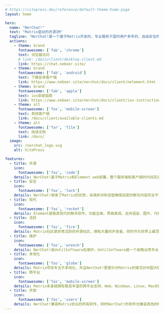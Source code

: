 ```yaml
---
# https://vitepress.dev/reference/default-theme-home-page
layout: home

hero:
  name: "NerChat!"
  text: "Matrix驱动的开源IM"
  tagline: "NerChat!是一个基于Matrix开发的、专业服务于国内用户多年的、自由安全的即时通信平台。"
  actions:
    - theme: brand
      fontawesome: ['fab', 'chrome']
      text: 浏览器访问
      # link: /docs/client/desktop-client.md
      link: https://chat.neboer.site/
    - theme: brand
      fontawesome: ['fab', 'android']
      text: 下载安卓客户端
      link: https://www.neboer.site/nerchat/docs/client/nelement.html
    - theme: brand
      fontawesome: ['fab', 'apple']
      text: ios安装指南
      link: https://www.neboer.site/nerchat/docs/client/ios-instructions.html
    - theme: alt
      fontawesome: ['fas', 'mobile-screen']
      text: 其他客户端
      link: /docs/client/available-clients.md
    - theme: alt
      fontawesome: ['far', 'file']
      text: 阅读文档
      link: /docs/
  image:
    src: /nerchat_logo.svg
    alt: VitePress

features:
  - title: 开源
    icon: 
      fontawesome: ['fas', 'code']
    details: NerChat!基于Matrix和Element web部署，整个服务端和客户端的代码完全开源
  - title: 安全
    icon:
      fontawesome: ['fas', 'lock']
    details: NerChat!继承了Matrix的优势，采用非对称加密确保加密的聊天内容完全不会被除聊天的参与者以外的人获得
  - title: 现代
    icon: 
      fontawesome: ['fas', 'rocket']
    details: Element是极其现代的聊天软件，功能全面，界面美观，支持语音、图片、代码、数学、markdown、文件等多种消息和视频会议
  - title: 活跃
    icon: 
      fontawesome: ['fas', 'fire']
    details: Matrix社区是非常活跃的开源社区，拥有大量的开发者，同时作为世界上最顶尖的开放安全聊天系统开发团队，开发速度很快
  - title: 维护
    icon: 
      fontawesome: ['fas', 'wrench']
    details: NerChat!由UntilSoftware在维护。UntilSoftware是一个由敬业而专业的开源开发者组成的的开源组织，确保解决所有技术问题
  - title: 本地化
    icon: 
      fontawesome: ['fas', 'globe']
    details: Matrix项目专注于本地化，并且NerChat!更是针对Matrix的情况对中国大陆地区的访问做了优化，可以流畅访问
  - title: 跨平台
    icon: 
      fontawesome: ['fas', 'mobile-screen']
    details: Matrix本身就拥有极其丰富的跨平台支持，Web、Windows、Linux、MacOS、Android、ios等多端畅聊
  - title: 开放
    icon: 
      fontawesome: ['fas', 'users']
    details: NerChat!兼容Matrix协议的所有软件，同时NerChat!的软件也兼容其他的Matrix服务器。NerChat!会促进Matrix在中国境内的快速传播。
---
```

